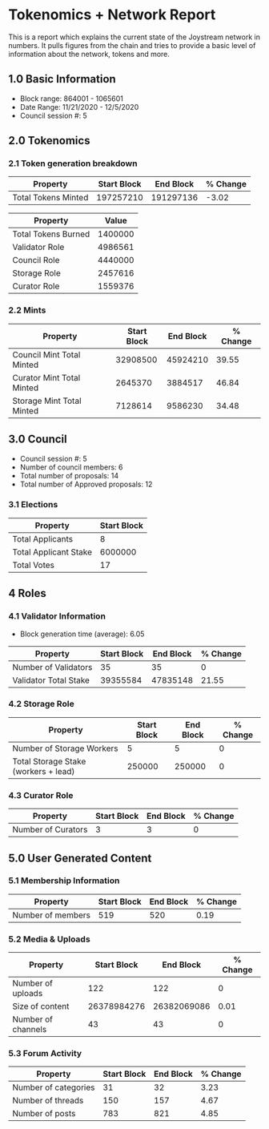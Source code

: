 # Tokenomics + Network Report
This is a report which explains the current state of the Joystream network in numbers. It pulls figures from the chain and tries to provide a basic level of information about the network, tokens and more. 

## 1.0 Basic Information
* Block range: 864001 - 1065601
* Date Range: 11/21/2020 - 12/5/2020
* Council session #: 5

## 2.0 Tokenomics
### 2.1 Token generation breakdown
| Property            | Start Block | End Block | % Change |
|---------------------|--------------|--------------|----------|
| Total Tokens Minted |  197257210 | 191297136 | -3.02 |

| Property            | Value        |
|---------------------|--------------|
| Total Tokens Burned | 1400000 | 
| Validator Role      |  4986561            | 
| Council Role        | 4440000             | 
| Storage Role        | 2457616             | 
| Curator Role        | 1559376             | 



### 2.2 Mints 
| Property                    | Start Block           | End Block | % Change |
|-----------------------------|-----------------------|--------------|----------|
| Council Mint Total Minted   | 32908500  |  45924210 |39.55          |
| Curator Mint Total Minted   |  2645370 | 3884517| 46.84          |
| Storage Mint Total Minted   |  7128614 |  9586230            |  34.48        |

## 3.0 Council
* Council session #: 5
* Number of council members: 6
* Total number of proposals: 14
* Total number of Approved proposals: 12

### 3.1 Elections
| Property                    | Start Block  |
|-----------------------------|--------------|
| Total Applicants            |8              |
| Total Applicant Stake       |6000000              |
| Total Votes                 |17             |

## 4 Roles
### 4.1 Validator Information
* Block generation time (average): 6.05

| Property                    | Start Block | End Block | % Change |
|-----------------------------|--------------|--------------|----------|
| Number of Validators       |  35 | 35 | 0 |
| Validator Total Stake       | 39355584 | 47835148 | 21.55 |


### 4.2 Storage Role
| Property                | Start Block | End Block | % Change |
|-------------------------|--------------|--------------|----------|
| Number of Storage Workers | 5  |  5 | 0 |
| Total Storage Stake (workers + lead)  | 250000 |  250000 | 0 |

### 4.3 Curator Role
| Property                | Start Block | End Block | % Change |
|-------------------------|--------------|--------------|----------|
| Number of Curators      | 3 | 3 | 0 |

## 5.0 User Generated Content
### 5.1 Membership Information
| Property          | Start Block | End Block | % Change |
|-------------------|--------------|--------------|----------|
| Number of members | 519|  520 | 0.19 |

### 5.2 Media & Uploads
| Property                | Start Block | End Block | % Change |
|-------------------------|--------------|--------------|----------|
| Number of uploads       | 122 | 122  |  0 |
| Size of content         |  26378984276 |  26382069086 | 0.01          |
| Number of channels      |  43 | 43 | 0 |

### 5.3 Forum Activity
| Property          | Start Block | End Block | % Change |
|-------------------|--------------|--------------|----------|
| Number of categories | 31 | 32 | 3.23         |
| Number of threads    | 150| 157 | 4.67         |
| Number of posts      | 783 | 821            |  4.85        |